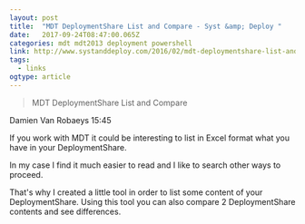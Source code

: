 ```yaml
---
layout: post 
title:  "MDT DeploymentShare List and Compare - Syst &amp; Deploy " 
date:   2017-09-24T08:47:00.065Z 
categories: mdt mdt2013 deployment powershell
link: http://www.systanddeploy.com/2016/02/mdt-deploymentshare-list-and-compare.html 
tags:
  - links
ogtype: article 
---
```


> MDT DeploymentShare List and Compare

 Damien Van Robaeys   15:45 
 
If you work with MDT it could be interesting to list in Excel format what you have in your DeploymentShare. 

In my case I find it much easier to read and I like to search other ways to proceed.

That's why I created a little tool in order to list some content of your DeploymentShare.
Using this tool you can also compare 2 DeploymentShare contents and see differences.

